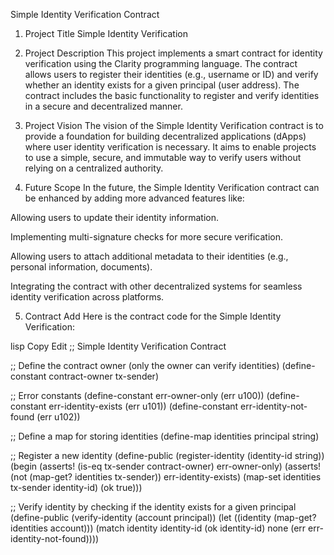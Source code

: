 Simple Identity Verification Contract
1. Project Title
Simple Identity Verification

2. Project Description
This project implements a smart contract for identity verification using the Clarity programming language. The contract allows users to register their identities (e.g., username or ID) and verify whether an identity exists for a given principal (user address). The contract includes the basic functionality to register and verify identities in a secure and decentralized manner.

3. Project Vision
The vision of the Simple Identity Verification contract is to provide a foundation for building decentralized applications (dApps) where user identity verification is necessary. It aims to enable projects to use a simple, secure, and immutable way to verify users without relying on a centralized authority.

4. Future Scope
In the future, the Simple Identity Verification contract can be enhanced by adding more advanced features like:

Allowing users to update their identity information.

Implementing multi-signature checks for more secure verification.

Allowing users to attach additional metadata to their identities (e.g., personal information, documents).

Integrating the contract with other decentralized systems for seamless identity verification across platforms.

5. Contract Add
Here is the contract code for the Simple Identity Verification:

lisp
Copy
Edit
;; Simple Identity Verification Contract

;; Define the contract owner (only the owner can verify identities)
(define-constant contract-owner tx-sender)

;; Error constants
(define-constant err-owner-only (err u100))
(define-constant err-identity-exists (err u101))
(define-constant err-identity-not-found (err u102))

;; Define a map for storing identities
(define-map identities principal string)

;; Register a new identity
(define-public (register-identity (identity-id string))
  (begin
    (asserts! (is-eq tx-sender contract-owner) err-owner-only)
    (asserts! (not (map-get? identities tx-sender)) err-identity-exists)
    (map-set identities tx-sender identity-id)
    (ok true)))

;; Verify identity by checking if the identity exists for a given principal
(define-public (verify-identity (account principal))
  (let ((identity (map-get? identities account)))
    (match identity
      identity-id (ok identity-id)
      none (err err-identity-not-found))))
